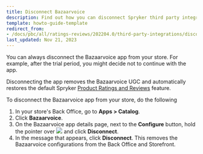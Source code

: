 ```yaml
---
title: Disconnect Bazaarvoice
description: Find out how you can disconnect Spryker third party integration Bazaarvoice in your Spryker shop.
template: howto-guide-template 
redirect_from:
- /docs/pbc/all/ratings-reviews/202204.0/third-party-integrations/disconnect-bazaarvoice.html
last_updated: Nov 21, 2023
---
```


You can always disconnect the Bazaarvoice app from your store. For example, after the trial period, you might decide not to continue with the app.

Disconnecting the app removes the Bazaarvoice UGC and automatically restores the default Spryker [Product Ratings and Reviews](/docs/pbc/all/ratings-reviews/{{page.version}}/ratings-and-reviews.html) feature.

To disconnect the Bazaarvoice app from your store, do the following

1. In your store's Back Office, go to **Apps&nbsp;<span aria-label="and then">></span> Catalog**.
2. Click **Bazaarvoice**.
3. On the Bazaarvoice app details page, next to the **Configure** button, hold the pointer over <span class="inline-img"><img src="https://spryker.s3.eu-central-1.amazonaws.com/docs/aop/user/apps/bazzarvoice/disconnect-button.png"></span> and click **Disconnect**. <!-- markdownlint-disable-line -->
4. In the message that appears, click **Disconnect**. This removes the Bazaarvoice configurations from the Back Office and Storefront.
